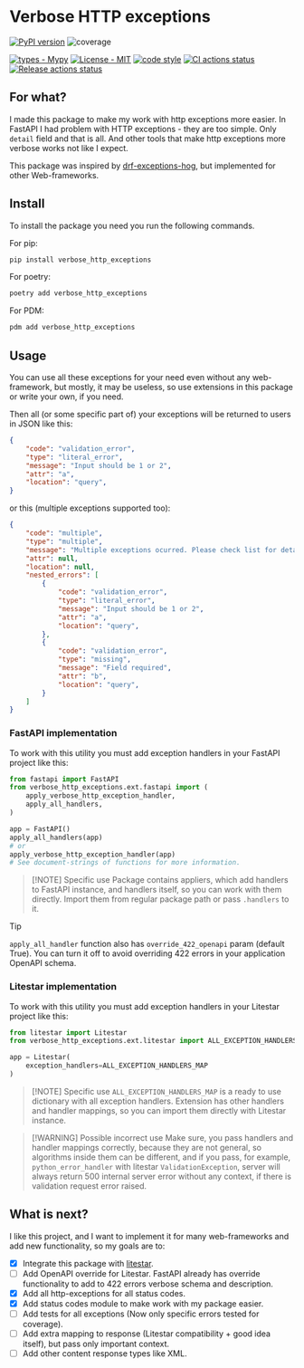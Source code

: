 
# Verbose HTTP exceptions

[![PyPI version](https://badge.fury.io/py/verbose-http-exceptions.svg)](https://badge.fury.io/py/verbose_http_exceptions)
![coverage](./coverage.svg)

[![types - Mypy](https://img.shields.io/badge/types-Pyright-2ecf29.svg?logo=python&color=3ec965&logoColor=ffffff&labelColor=353b42)](https://github.com/python/mypy)
[![License - MIT](https://img.shields.io/badge/license-MIT-2ecf29.svg?logo=python&color=3ec965&logoColor=ffffff&labelColor=353b42)](https://spdx.org/licenses/)
[![code style](https://img.shields.io/badge/code_style-Ruff-2ecf29.svg?logo=python&color=3ec965&logoColor=ffffff&labelColor=353b42)](https://github.com/astral-sh/ruff)
[![CI actions status](https://github.com/ALittleMoron/verbose_http_exceptions/actions/workflows/ci.yaml/badge.svg)](https://github.com/ALittleMoron/verbose_http_exceptions/actions)
[![Release actions status](https://github.com/ALittleMoron/verbose_http_exceptions/actions/workflows/release.yaml/badge.svg)](https://github.com/ALittleMoron/verbose_http_exceptions/actions)

## For what?

I made this package to make my work with http exceptions more easier. In FastAPI I had problem
with HTTP exceptions - they are too simple. Only `detail` field and that is all. And other tools
that make http exceptions more verbose works not like I expect.

This package was inspired by [drf-exceptions-hog](https://github.com/PostHog/drf-exceptions-hog),
but implemented for other Web-frameworks.

## Install

To install the package you need you run the following commands.

For pip:

```bash
pip install verbose_http_exceptions
```

For poetry:

```bash
poetry add verbose_http_exceptions
```

For PDM:

```bash
pdm add verbose_http_exceptions
```

## Usage

You can use all these exceptions for your need even without any web-framework, but mostly, it may
be useless, so use extensions in this package or write your own, if you need.

Then all (or some specific part of) your exceptions will be returned to users in JSON like this:

```json
{
    "code": "validation_error",
    "type": "literal_error",
    "message": "Input should be 1 or 2",
    "attr": "a",
    "location": "query",
}
```

or this (multiple exceptions supported too):

```json
{
    "code": "multiple",
    "type": "multiple",
    "message": "Multiple exceptions ocurred. Please check list for details.",
    "attr": null,
    "location": null,
    "nested_errors": [
        {
            "code": "validation_error",
            "type": "literal_error",
            "message": "Input should be 1 or 2",
            "attr": "a",
            "location": "query",
        },
        {
            "code": "validation_error",
            "type": "missing",
            "message": "Field required",
            "attr": "b",
            "location": "query",
        }
    ]
}
```

### FastAPI implementation

To work with this utility you must add exception handlers in your FastAPI project like this:

```python
from fastapi import FastAPI
from verbose_http_exceptions.ext.fastapi import (
    apply_verbose_http_exception_handler,
    apply_all_handlers,
)

app = FastAPI()
apply_all_handlers(app)
# or
apply_verbose_http_exception_handler(app)
# See document-strings of functions for more information.
```

> [!NOTE] Specific use
> Package contains appliers, which add handlers to FastAPI instance, and handlers itself, so
> you can work with them directly. Import them from regular package path or pass `.handlers` to it.

> [!TIP]
> `apply_all_handler` function also has `override_422_openapi` param (default True). You can turn
> it off to avoid overriding 422 errors in your application OpenAPI schema.

### Litestar implementation

To work with this utility you must add exception handlers in your Litestar project like this:

```python
from litestar import Litestar
from verbose_http_exceptions.ext.litestar import ALL_EXCEPTION_HANDLERS_MAP

app = Litestar(
    exception_handlers=ALL_EXCEPTION_HANDLERS_MAP
)
```

> [!NOTE] Specific use
> `ALL_EXCEPTION_HANDLERS_MAP` is a ready to use dictionary with all exception handlers. Extension
> has other handlers and handler mappings, so you can import them directly with Litestar instance.

> [!WARNING] Possible incorrect use
> Make sure, you pass handlers and handler mappings correctly, because they are not general,
> so algorithms inside them can be different, and if you pass, for example, `python_error_handler`
> with litestar `ValidationException`, server will always return 500 internal server error without
> any context, if there is validation request error raised.

## What is next?

I like this project, and I want to implement it for many web-frameworks and add new functionality,
so my goals are to:

- [x] Integrate this package with [litestar](https://github.com/litestar-org/litestar).
- [ ] Add OpenAPI override for Litestar.
  FastAPI already has override functionality to add to 422 errors verbose schema and description.
- [x] Add all http-exceptions for all status codes.
- [x] Add status codes module to make work with my package easier.
- [ ] Add tests for all exceptions (Now only specific errors tested for coverage).
- [ ] Add extra mapping to response (Litestar compatibility + good idea itself), but pass
  only important context.
- [ ] Add other content response types like XML.
